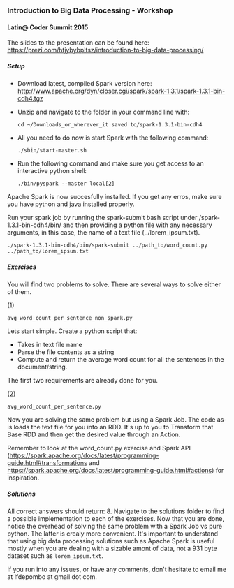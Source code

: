 ### Introduction to Big Data Processing - Workshop
#### Latin@ Coder Summit 2015

The slides to the presentation can be found here: https://prezi.com/htjybybpltsz/introduction-to-big-data-processing/

##### Setup

- Download latest, compiled Spark version here: http://www.apache.org/dyn/closer.cgi/spark/spark-1.3.1/spark-1.3.1-bin-cdh4.tgz
- Unzip and navigate to the folder in your command line with:

	```
	cd ~/Downloads_or_wherever_it saved to/spark-1.3.1-bin-cdh4
	```

- All you need to do now is start Spark with the following command:

	```
	./sbin/start-master.sh
	``` 
- Run the following command and make sure you get access to an interactive python shell:

	```
	./bin/pyspark --master local[2]
	```

Apache Spark is now succesfully installed. If you get any erros, make sure you have python and java installed properly. 

Run your spark job by running the spark-submit bash script under /spark-1.3.1-bin-cdh4/bin/ and then providing a python file with any necessary arguments, in this case, the name of a text file (../lorem_ipsum.txt).

``` 
./spark-1.3.1-bin-cdh4/bin/spark-submit ../path_to/word_count.py ../path_to/lorem_ipsum.txt
```

##### Exercises

You will find two problems to solve. There are several ways to solve either of them.

(1) 
```
avg_word_count_per_sentence_non_spark.py
```
Lets start simple. Create a python script that:
- Takes in text file name
- Parse the file contents as a string 
- Compute and return the average word count for all the sentences in the document/string.

The first two requirements are already done for you.  

(2)
```
avg_word_count_per_sentence.py
```
Now you are solving the same problem but using a Spark Job. The code as-is loads the text file for you into an RDD. It's up to you to Transform that Base RDD and then get the desired value through an Action.

Remember to look at the word_count.py exercise and Spark API (https://spark.apache.org/docs/latest/programming-guide.html#transformations and https://spark.apache.org/docs/latest/programming-guide.html#actions) for inspiration.

##### Solutions

All correct answers should return: 8. Navigate to the solutions folder to find a possible implementation to each of the exercises. Now that you are done, notice the overhead of solving the same problem with a Spark Job vs pure python. The latter is crealy more convenient. It's important to understand that using big data processing solutions such as Apache Spark is useful mostly when you are dealing with a sizable amont of data, not a 931 byte dataset such as ```lorem_ipsum.txt```.

If you run into any issues, or have any comments, don't hesitate to email me at lfdepombo at gmail dot com.
